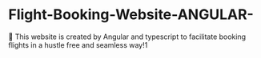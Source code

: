 # Flight-Booking-Website-ANGULAR-
🛬 This website is created by Angular and typescript to facilitate booking flights in a hustle free and seamless way!1
